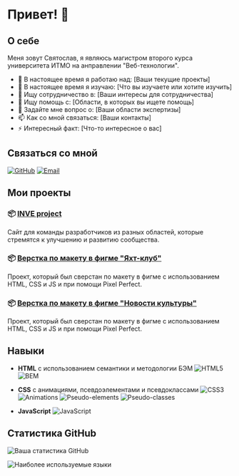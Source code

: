 # Привет! 👋

## О себе

Меня зовут Святослав, я являюсь магистром второго курса университета ИТМО на анправлении "Веб-технологии".

- 🔭 В настоящее время я работаю над: [Ваши текущие проекты]
- 🌱 В настоящее время я изучаю: [Что вы изучаете или хотите изучить]
- 👯 Ищу сотрудничество в: [Ваши интересы для сотрудничества]
- 🤔 Ищу помощь с: [Области, в которых вы ищете помощь]
- 💬 Задайте мне вопрос о: [Ваши области экспертизы]
- 📫 Как со мной связаться: [Ваши контакты]
- ⚡ Интересный факт: [Что-то интересное о вас]

## Связаться со мной

[![GitHub](https://img.shields.io/badge/GitHub-black?style=flat&logo=github)](https://github.com/sweeser)
[![Email](https://img.shields.io/badge/Email-red?style=flat&logo=gmail)](mailto:shemelin-01@mail.ru)

## Мои проекты

### 📦 [INVE project](https://github.com/sweeser/INVE-project)
Сайт для команды разработчиков из разных областей, которые стремятся к улучшению и развитию сообщества.

### 📦 [Верстка по макету в фигме "Яхт-клуб"](https://github.com/sweeser/ship-layout)
Проект, который был сверстан по макету в фигме с использованием HTML, CSS и JS и при помощи Pixel Perfect.

### 📦 [Верстка по макету в фигме "Новости культуры"]([https://github.com/sweeser/ship-layout](https://github.com/sweeser/culture-layout))
Проект, который был сверстан по макету в фигме с использованием HTML, CSS и JS и при помощи Pixel Perfect.

## Навыки

- **HTML** с использованием семантики и методологии БЭМ
  ![HTML5](https://img.shields.io/badge/HTML5-E34F26?style=flat&logo=html5&logoColor=white)
  ![BEM](https://img.shields.io/badge/BEM-000000?style=flat&logo=bem&logoColor=white)

- **CSS** с анимациями, псевдоэлементами и псевдоклассами
  ![CSS3](https://img.shields.io/badge/CSS3-1572B6?style=flat&logo=css3&logoColor=white)
  ![Animations](https://img.shields.io/badge/Animations-FF4088?style=flat&logo=css3&logoColor=white)
  ![Pseudo-elements](https://img.shields.io/badge/Pseudo--elements-7952B3?style=flat&logo=css3&logoColor=white)
  ![Pseudo-classes](https://img.shields.io/badge/Pseudo--classes-228B22?style=flat&logo=css3&logoColor=white)

- **JavaScript**
  ![JavaScript](https://img.shields.io/badge/JavaScript-323330?style=flat&logo=javascript&logoColor=F7DF1E)

## Статистика GitHub

![Ваша статистика GitHub](https://github-readme-stats.vercel.app/api?username=sweeser&show_icons=true&theme=radical)

![Наиболее используемые языки](https://github-readme-stats.vercel.app/api/top-langs/?username=sweeser&layout=compact&theme=radical)
